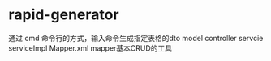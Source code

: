 # rapid-generator
通过 cmd 命令行的方式，输入命令生成指定表格的dto model  controller servcie  serviceImpl  Mapper.xml  mapper基本CRUD的工具 

